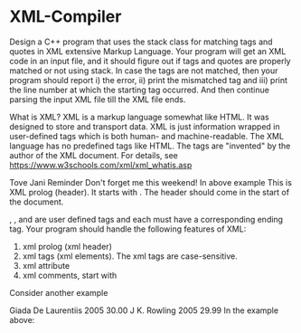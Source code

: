 # XML-Compiler
Design a C++ program that uses the stack class for matching tags and quotes in XML extensive Markup
Language. Your program will get an XML code in an input file, and it should figure out if tags and quotes
are properly matched or not using stack. In case the tags are not matched, then your program should
report i) the error, ii) print the mismatched tag and iii) print the line number at which the starting tag
occurred. And then continue parsing the input XML file till the XML file ends.

What is XML? XML is a markup language somewhat like HTML. It was designed to store and transport data. XML is just
information wrapped in user-defined tags which is both human- and machine-readable. The XML language has no
predefined tags like HTML. The tags are "invented" by the author of the XML document. For details, see
https://www.w3schools.com/xml/xml_whatis.asp
<?xml version="1.0" encoding="UTF-8"?>
<note>
<to>Tove</to>
<from>Jani</from>
<heading>Reminder</heading>
<message>Don't forget me this weekend!</message>
</note>
In above example
<?xml version="1.0" encoding="UTF-8"?>
This is XML prolog (header). It starts with <? and ends with ?>. The header should come in the start of
the document.

<note>, <from>, <heading> and <message> are user defined tags and each must have a corresponding ending tag.
Your program should handle the following features of XML:
1. xml prolog (xml header)
2. xml tags (xml elements). The xml tags are case-sensitive.
3. xml attribute
4. xml comments, start with <!-- and ends with -->


Consider another example
<?xml version="1.0" encoding="UTF-8"?>
<bookstore>
<book category="cooking">
<title lang="en">Everyday Italian</title>
<author>Giada De Laurentiis</author>
<year>2005</year>
<price>30.00</price>
</book>
<book category="children">
<title lang="en">Harry Potter</title>
<author>J K. Rowling</author>
<year>2005</year>
<price>29.99</price>
</book>
</bookstore>
In the example above:
<title>, <author>, <year>, and <price> have text content because they contain text (like 2005).
<bookstore> and <book> have element contents, because they contain elements.
<book> has an attribute (category="children").
Note that Attribute values must always be quoted. Either single or double quotes can
be used.
Your program should keep track that the attributes have opening and closing quotes.
Your code will have a template-based Node class Stack class. Implement stack using singly linked list.
template<class T>
class Stack {
private:
class Node {
T data;
Node<T> * next;
Node<T> * top;
};
public:
Stack() ;
~Stack();
bool IsEmpty();
bool push(const T & val);
bool pop(T & val);
}; bool top(T & val);
Create XMLData class
Think about its attributes carefully

void main(){
Stack<XMLData> S1;


Note: (Not Mandatory , it’s your choice)
You can also made simple functions in XMLData class and call them in main() as:

XMLData d1;
d1.checkAttribute();
BUT for that case your XML class must inherit your Stack class.
